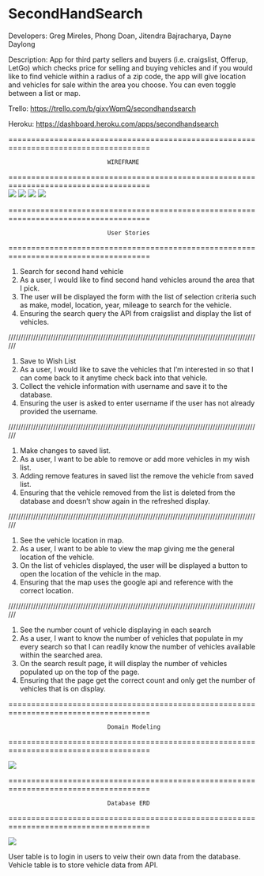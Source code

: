 # SecondHandSearch

Developers: Greg Mireles, Phong Doan, Jitendra Bajracharya, Dayne Daylong

Description: 
App for third party sellers and buyers (i.e. craigslist, Offerup, LetGo) which checks price for selling and buying vehicles and if you would like to find vehicle within a radius of a zip code, the app will give location and vehicles for sale within the area you choose. You can even toggle between a list or map.

Trello: https://trello.com/b/gixvWqmQ/secondhandsearch

Heroku: https://dashboard.heroku.com/apps/secondhandsearch



=====================================================================================

                                WIREFRAME

=====================================================================================                    
![](images/IMG_0166.jpg)
![](images/IMG_0165.jpg)
![](images/IMG_0168.jpg)
![](images/IMG_0169.jpg)

=====================================================================================

                                User Stories
                                
===================================================================================== 

1. Search for second hand vehicle
2. As a user, I would like to find second hand vehicles around the area that I pick. 
3. The user will be displayed the form with the list of selection criteria such as make, model, location, year, mileage to search for the vehicle. 
4. Ensuring the search query the API from craigslist and display the list of vehicles. 

 //////////////////////////////////////////////////////////////////////////////////////////////////////

1. Save to Wish List
2. As a user, I would like to save the vehicles that I’m interested in so that I can come back to it anytime check back into that vehicle.
3. Collect the vehicle information with username and save it to the database.
4. Ensuring the user is asked to enter username if the user has not already provided the username.

 //////////////////////////////////////////////////////////////////////////////////////////////////////
 
1.    Make changes to saved list.
2.    As a user, I want to be able to remove or add more vehicles in my wish list.
3.    Adding remove features in saved list the remove the vehicle from saved list.
4.    Ensuring that the vehicle removed from the list is deleted from the database and doesn’t show again in the refreshed display.

 //////////////////////////////////////////////////////////////////////////////////////////////////////
 
1.    See the vehicle location in map.
2.    As a user, I want to be able to view the map giving me the general location of the vehicle.
3.    On the list of vehicles displayed, the user will be displayed a button to open the location of the vehicle in the map.
4.    Ensuring that the map uses the google api and reference with the correct location.

 //////////////////////////////////////////////////////////////////////////////////////////////////////

1.    See the number count of vehicle displaying in each search
2.    As a user, I want to know the number of vehicles that populate in my every search so that I can readily know the number of vehicles available within the searched area.
3.    On the search result page, it will display the number of vehicles populated up on the top of the page.
4.    Ensuring that the page get the correct count and only get the number of vehicles that is on display.


=====================================================================================

                                Domain Modeling

=====================================================================================   

![](images/Domain_Modeling.jpg)

=====================================================================================

                                Database ERD

=====================================================================================   

![](images/EntityRelationDiagram.png)

User table is to login in users to veiw their own data from the database.
Vehicle table is to store vehicle data from API.